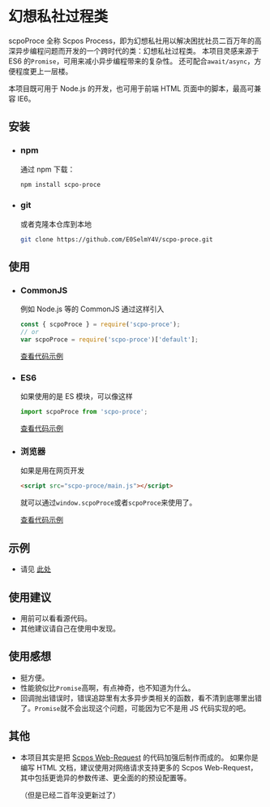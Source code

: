 # 幻想私社过程类

scpoProce 全称 Scpos Process，即为幻想私社用以解决困扰社员二百万年的高深异步编程问题而开发的一个跨时代的类：幻想私社过程类。
本项目灵感来源于 ES6 的`Promise`，可用来减小异步编程带来的复杂性。
还可配合`await/async`，方便程度更上一层楼。

本项目既可用于 Node.js 的开发，也可用于前端 HTML 页面中的脚本，最高可兼容 IE6。

## 安装

- ### npm

  通过 npm 下载：

  ```bash
  npm install scpo-proce
  ```

- ### git

  或者克隆本仓库到本地

  ```bash
  git clone https://github.com/E0SelmY4V/scpo-proce.git
  ```

## 使用

- ### CommonJS

  例如 Node.js 等的 CommonJS 通过这样引入

  ```javascript
  const { scpoProce } = require('scpo-proce');
  // or
  var scpoProce = require('scpo-proce')['default'];
  ```

  [查看代码示例](test0.js)

- ### ES6

  如果使用的是 ES 模块，可以像这样

  ```javascript
  import scpoProce from 'scpo-proce';
  ```

  [查看代码示例](test1.ts)

- ### 浏览器

  如果是用在网页开发

  ```html
  <script src="scpo-proce/main.js"></script>
  ```

  就可以通过`window.scpoProce`或者`scpoProce`来使用了。

  [查看代码示例](test2.hta)

## 示例

- 请见 [此处](DEMO.md)

## 使用建议

- 用前可以看看源代码。
- 其他建议请自己在使用中发现。

## 使用感想

- 挺方便。
- 性能貌似比`Promise`高啊，有点神奇，也不知道为什么。
- 回调抛出错误时，错误追踪里有太多异步类相关的函数，看不清到底哪里出错了。`Promise`就不会出现这个问题，可能因为它不是用 JS 代码实现的吧。

## 其他

- 本项目其实是把 [Scpos Web-Request](https://github.com/E0SelmY4V/scpo-webreq.js) 的代码加强后制作而成的。
  如果你是编写 HTML 文档，建议使用对网络请求支持更多的 Scpos Web-Request，其中包括更诡异的参数传递、更全面的的预设配置等。

  （但是已经二百年没更新过了）
